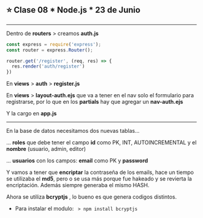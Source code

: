 ## :star: Clase 08 * Node.js * 23 de Junio

---

Dentro de **routers** > creamos **auth.js**

```JavaSCript
const express = require('express');
const router = express.Router();

router.get('/register', (req, res) => {
  res.render('auth/register')
})
```

En **views** > **auth** > **register.js**

En **views** > **layout-auth.ejs** que va a tener en el nav solo el formulario para registrarse, por lo que en los **partials** hay que agregar un **nav-auth.ejs**

Y la cargo en **app.js**


---

En la base de datos necesitamos dos nuevas tablas...

... **roles** que debe tener el campo **id** como PK, INT, AUTOINCREMENTAL y el **nombre** (usuario, admin, editor)

... **usuarios** con los campos: **email** como PK y **password**


Y vamos a tener que **encriptar** la contraseña de los emails, hace un tiempo se utilizaba el **md5**, pero o se usa más porque fue hakeado y se revierta la encriptación. Además siempre generaba el mismo HASH.

Ahora se utiliza **bcryptjs** , lo bueno es que genera codigos distintos.


- Para instalar el modulo: ``` > npm install bcryptjs```